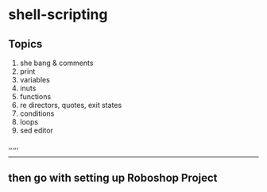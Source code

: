 # shell-scripting

## Topics

1. she bang & comments
2. print
3. variables
4. inuts
5. functions
6. re directors, quotes, exit states
7. conditions
8. loops
9. sed editor

,,,,,

-----
then go with setting up Roboshop Project
------

